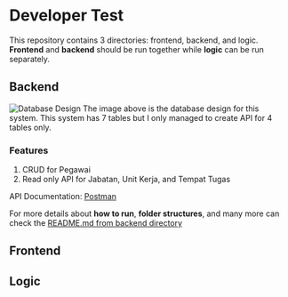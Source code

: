 # Developer Test
This repository contains 3 directories: frontend, backend, and logic. **Frontend** and **backend** should be run together while **logic** can be run separately.
## Backend
![Database Design](https://github.com/user-attachments/assets/279f8356-96a2-48ff-a9bc-021fa9ee3ec3)
The image above is the database design for this system. This system has 7 tables but I only managed to create API for 4 tables only.

### Features
1. CRUD for Pegawai
2. Read only API for Jabatan, Unit Kerja, and Tempat Tugas

API Documentation: [Postman](https://documenter.getpostman.com/view/27920384/2sB2j7cUzh)

For more details about **how to run**, **folder structures**, and many more can check the [README.md from backend directory](https://github.com/xmall75/developer-prufen/tree/main/backend#readme)

## Frontend


## Logic
